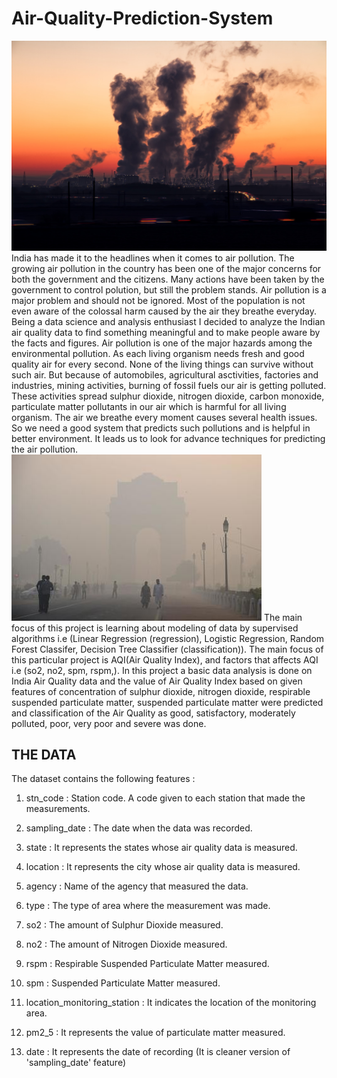 # Air-Quality-Prediction-System
![](img.jpg)
India has made it to the headlines when it comes to air pollution. The growing air pollution in the country has been one of the major concerns for both the government and the citizens.  Many actions have been taken by the government to control polution, but still the problem stands.  Air pollution is a major problem and should not be ignored. Most of the population is not even aware of the colossal harm caused by the air they breathe everyday.  Being a data science and analysis enthusiast I decided to analyze the Indian air quality data to find something meaningful and to make people aware by the facts and figures.
Air pollution is one of the major hazards among the environmental pollution. As each living organism needs fresh and good quality air for every second. None of the living things can survive without such air. But because of automobiles, agricultural asctivities, factories and industries, mining activities, burning of fossil fuels our air is getting polluted. These activities spread sulphur dioxide, nitrogen dioxide, carbon monoxide, particulate matter pollutants in our air which is harmful for all living organism. The air we breathe every moment causes several health issues. So we need a good system that predicts such pollutions and is helpful in better environment. It leads us to look for advance techniques for predicting the air pollution. 
![](pollution.jpg)
The main focus of this project is learning about modeling of data by supervised algorithms i.e (Linear Regression (regression), Logistic Regression, Random Forest Classifer, Decision Tree Classifier (classification)). The main focus of this particular project is AQI(Air Quality Index), and factors that affects AQI i.e (so2, no2, spm, rspm,). In this project a basic data analysis is done on India Air Quality data and the value of Air Quality Index based on given features of concentration of sulphur dioxide, nitrogen dioxide, respirable suspended particulate matter, suspended particulate matter were predicted and classification of the Air Quality as good, satisfactory, moderately polluted, poor, very poor and severe was done.

## THE DATA

The dataset contains the following features :

1. stn_code : Station code. A code given to each station that made the measurements.

2. sampling_date : The date when the data was recorded.

3. state : It represents the states whose air quality data is measured.

4. location : It represents the city whose air quality data is measured.

5. agency : Name of the agency that measured the data.

6. type : The type of area where the measurement was made.

7. so2 : The amount of Sulphur Dioxide measured.

8. no2 : The amount of Nitrogen Dioxide measured.

9. rspm : Respirable Suspended Particulate Matter measured.

10. spm : Suspended Particulate Matter measured.

11. location_monitoring_station : It indicates the location of the monitoring area.

12. pm2_5 : It represents the value of particulate matter measured.

13. date : It represents the date of recording (It is cleaner version of 'sampling_date' feature)
